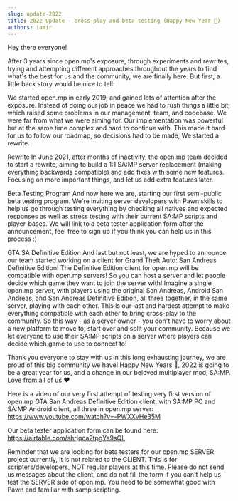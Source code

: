 ```yaml
---
slug: update-2022
title: 2022 Update - cross-play and beta testing (Happy New Year 🎉)
authors: iamir
---
```


<!-- truncate -->

Hey there everyone!

After 3 years since open.mp's exposure, through experiments and rewrites, trying and attempting different approaches throughout the years to find what's the best for us and the community, we are finally here. But first, a little back story would be nice to tell:

We started open.mp in early 2019, and gained lots of attention after the exposure. Instead of doing our job in peace we had to rush things a little bit, which raised some problems in our management, team, and codebase. We were far from what we were aiming for. Our implementation was powerful but at the same time complex and hard to continue with. This made it hard for us to follow our roadmap, so decisions had to be made, We started a rewrite.

Rewrite In June 2021, after months of inactivity, the open.mp team decided to start a rewrite, aiming to build a 1:1 SA:MP server replacement (making everything backwards compatible) and add fixes with some new features. Focusing on more important things, and let us add extra features later.

Beta Testing Program And now here we are, starting our first semi-public beta testing program. We're inviting server developers with Pawn skills to help us go through testing everything by checking all natives and expected responses as well as stress testing with their current SA:MP scripts and player-bases. We will link to a beta tester application form after the announcement, feel free to sign up if you think you can help us in this process :)

GTA SA Definitive Edition And last but not least, we are hyped to announce our team started working on a client for Grand Theft Auto: San Andreas Definitive Edition! The Definitive Edition client for open.mp will be compatible with open.mp servers! So you can host a server and let people decide which game they want to join the server with! Imagine a single open.mp server, with players using the original San Andreas, Android San Andreas, and San Andreas Definitive Edition, all three together, in the same server, playing with each other. This is our last and hardest attempt to make everything compatible with each other to bring cross-play to the community. So this way - as a server owner - you don't have to worry about a new platform to move to, start over and split your community. Because we let everyone to use their SA:MP scripts on a server where players can decide which game to use to connect to!

Thank you everyone to stay with us in this long exhausting journey, we are proud of this big community we have! Happy New Years 🎉, 2022 is going to be a great year for us, and a change in our beloved multiplayer mod, SA:MP. Love from all of us ❤️

Here is a video of our very first attempt of testing very first version of open.mp GTA San Andreas Definitive Edition client, with SA:MP PC and SA:MP Android client, all three in open.mp server: https://www.youtube.com/watch?v=-PWXXvHe35M

Our beta tester application form can be found here: https://airtable.com/shrjqca2tpgYa9sQL

Reminder that we are looking for beta testers for our open.mp SERVER project currently, it is not related to the CLIENT. This is for scripters/developers, NOT regular players at this time. Please do not send us messages about the client, and do not fill the form if you can't help us test the SERVER side of open.mp. You need to be somewhat good with Pawn and familiar with samp scripting.
